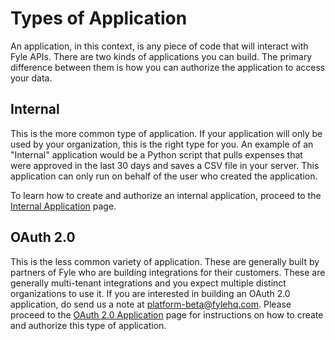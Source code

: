 # Types of Application

An application, in this context, is any piece of code that will interact with Fyle APIs. There are two kinds of applications you can build. The primary difference between them is how you can authorize the application to access your data.

## Internal

This is the more common type of application. If your application will only be used by your organization, this is the right type for you. An example of an "Internal" application would be a Python script that pulls expenses that were approved in the last 30 days and saves a CSV file in your server. This application can only run on behalf of the user who created the application.

To learn how to create and authorize an internal application, proceed to the [Internal Application](./internal-application.md) page.


## OAuth 2.0

This is the less common variety of application. These are generally built by partners of Fyle who are building integrations for their customers. These are generally multi-tenant integrations and you expect multiple distinct organizations to use it. If you are interested in building an OAuth 2.0 application, do send us a note at platform-beta@fylehq.com. Please proceed to the [OAuth 2.0 Application](./oauth2-application.md) page for instructions on how to create and authorize this type of application.
